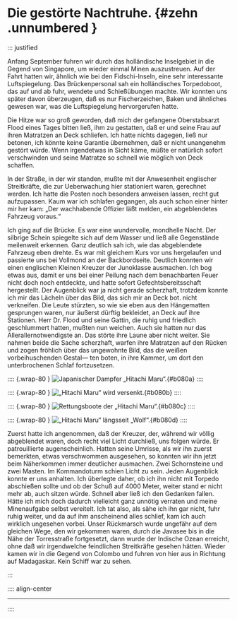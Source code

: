 # Die gestörte Nachtruhe. {#zehn .unnumbered }

::: justified 

Anfang September fuhren wir durch das holländische Inselgebiet in die Gegend von
Singapore, um wieder einmal Minen auszustreuen. Auf der Fahrt hatten wir,
ähnlich wie bei den Fidschi-Inseln, eine sehr interessante Luftspiegelung. Das
Brückenpersonal sah ein holländisches Torpedoboot, das auf und ab fuhr, wendete
und Schießübungen machte. Wir konnten uns später davon überzeugen, daß es nur
Fischerzeichen, Baken und ähnliches gewesen war, was die Luftspiegelung
hervorgerufen hatte.

Die Hitze war so groß geworden, daß mich der gefangene Oberstabsarzt Flood eines
Tages bitten ließ, ihm zu gestatten, daß er und seine Frau auf ihren Matratzen
an Deck schliefen. Ich hatte nichts dagegen, ließ nur betonen, ich könnte keine
Garantie übernehmen, daß er nicht unangenehm gestört würde. Wenn irgendetwas in
Sicht käme, müßte er natürlich sofort verschwinden und seine Matratze so schnell
wie möglich von Deck schaffen.

In der Straße, in der wir standen, mußte mit der Anwesenheit englischer
Streitkräfte, die zur Ueberwachung hier stationiert waren, gerechnet werden. Ich
hatte die Posten noch besonders anweisen lassen, recht gut aufzupassen. Kaum war
ich schlafen gegangen, als auch schon einer hinter mir her kam: „Der wachhabende
Offizier läßt melden, ein abgeblendetes Fahrzeug voraus.“

Ich ging auf die Brücke. Es war eine wundervolle, mondhelle Nacht. Der silbrige
Schein spiegelte sich auf dem Wasser und ließ alle Gegenstände meilenweit
erkennen. Ganz deutlich sah ich, wie das abgeblendete Fahrzeug eben drehte. Es
war mit gleichem Kurs vor uns hergelaufen und passierte uns bei Vollmond an der
Backbordseite. Deutlich konnten wir einen englischen Kleinen Kreuzer der
Junoklasse ausmachen. Ich bog etwas aus, damit er uns bei einer Peilung nach dem
benachbarten Feuer nicht doch noch entdeckte, und hatte sofort
Gefechtsbereitsschaft hergestellt. Der Augenblick war ja nicht gerade
scherzhaft, trotzdem konnte ich mir das Lächeln über das Bild, das sich mir an
Deck bot. nicht verkneifen. Die Leute stürzten, so wie sie eben aus den
Hängematten gesprungen waren, nur äußerst dürftig bekleidet, an Deck auf ihre
Stationen. Herr Dr. Flood und seine Gattin, die ruhig und friedlich geschlummert
hatten, mußten nun weichen. Auch sie hatten nur das Allerallernotwendigste an.
Das störte ihre Laune aber nicht weiter. Sie nahmen beide die Sache scherzhaft,
warfen ihre Matratzen auf den Rücken und zogen fröhlich über das ungewohnte
Bild, das die weißen vorbeihuschenden Gestal— ten boten, in ihre Kammer, um dort
den unterbrochenen Schlaf fortzusetzen.

:::: {.wrap-80  }
![Japanischer Dampfer „Hitachi Maru“.](SMS_Wolf_080a.jpg "Japanischer Dampfer „Hitachi Maru“."){#b080a}
::::

:::: {.wrap-80  }
![„Hitachi Maru“ wird versenkt.](SMS_Wolf_080b.jpg "„Hitachi Maru“ wird versenkt."){#b080b}
::::

:::: {.wrap-80  }
![Rettungsboote der „Hitachi Maru“.](SMS_Wolf_080c.jpg "Rettungsboote der „Hitachi Maru“."){#b080c}
::::

:::: {.wrap-80  }
![„Hitachi Maru“ längsseit „Wolf“.](SMS_Wolf_080d.jpg "„Hitachi Maru“ längsseit „Wolf“."){#b080d}
::::

Zuerst hatte ich angenommen, daß der Kreuzer, der, während wir völlig
abgeblendet waren, doch recht viel Licht durchließ, uns folgen würde. Er
patrouillierte augenscheinlich. Hatten seine Umrisse, als wir ihn zuerst
bemerkten, etwas verschwommen ausgesehen, so konnten wir ihn jetzt beim
Näherkommen immer deutlicher ausmachen. Zwei Schornsteine und zwei Masten. Im
Kommandoturm schien Licht zu sein. Jeden Augenblick konnte er uns anhalten. Ich
überlegte daher, ob ich ihn nicht mit Torpedo abschießen sollte und ob der Schuß
auf 4000 Meter, weiter stand er nicht mehr ab, auch sitzen würde. Schnell aber
ließ ich den Gedanken fallen. Hätte ich mich doch dadurch vielleicht ganz
unnötig verraten und meine Minenaufgabe selbst vereitelt. Ich tat also, als sähe
ich ihn gar nicht, fuhr ruhig weiter, und da auf ihm anscheinend alles schlief,
kam ich auch wirklich ungesehen vorbei. Unser Rückmarsch wurde ungefähr auf dem
gleichen Wege, den wir gekommen waren, durch die Javasee bis in die Nähe der
Torresstraße fortgesetzt, dann wurde der Indische Ozean erreicht, ohne daß wir
irgendwelche feindlichen Streitkräfte gesehen hätten. Wieder kamen wir in die
Gegend von Colombo und fuhren von hier aus in Richtung auf Madagaskar. Kein
Schiff war zu sehen.

:::

:::: align-center
****
::::
